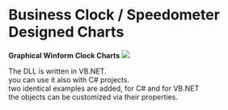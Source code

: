 # Business Clock / Speedometer Designed Charts
<b>Graphical Winform Clock Charts</b> 
<img src="http://i.imgur.com/EgrLU9t.png"/>

The DLL is written in VB.NET. <br/>
you can use it also with C# projects. <br/>
two identical examples are added, for C# and for VB.NET <br/>
the objects can be customized via their properties.

